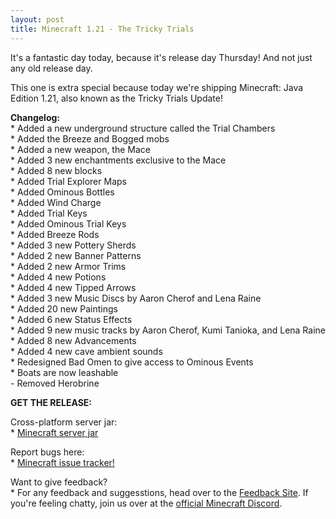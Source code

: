 ```yaml
---
layout: post
title: Minecraft 1.21 - The Tricky Trials
---
```


It's a fantastic day today, because it's release day Thursday! And not just any old release day.<br>

This one is extra special because today we're shipping Minecraft: Java Edition 1.21, also known as the Tricky Trials Update!<br>

**Changelog:**<br>
\* Added a new underground structure called the Trial Chambers<br>
\* Added the Breeze and Bogged mobs<br>
\* Added a new weapon, the Mace<br>
\* Added 3 new enchantments exclusive to the Mace<br>
\* Added 8 new blocks<br>
\* Added Trial Explorer Maps<br>
\* Added Ominous Bottles<br>
\* Added Wind Charge<br>
\* Added Trial Keys<br>
\* Added Ominous Trial Keys<br>
\* Added Breeze Rods<br>
\* Added 3 new Pottery Sherds<br>
\* Added 2 new Banner Patterns<br>
\* Added 2 new Armor Trims<br>
\* Added 4 new Potions<br>
\* Added 4 new Tipped Arrows<br>
\* Added 3 new Music Discs by Aaron Cherof and Lena Raine<br>
\* Added 20 new Paintings<br>
\* Added 6 new Status Effects<br>
\* Added 9 new music tracks by Aaron Cherof, Kumi Tanioka, and Lena Raine<br>
\* Added 8 new Advancements<br>
\* Added 4 new cave ambient sounds<br>
\* Redesigned Bad Omen to give access to Ominous Events<br>
\* Boats are now leashable<br>
\- Removed Herobrine<br>

**GET THE RELEASE:**<br>

Cross-platform server jar:<br>
\* [Minecraft server jar](https://piston-data.mojang.com/v1/objects/450698d1863ab5180c25d7c804ef0fe6369dd1ba/server.jar)<br>

Report bugs here:<br>
\* [Minecraft issue tracker!](https://bugs.mojang.com/browse/MC)<br>

Want to give feedback?<br>
\* For any feedback and suggesstions, head over to the [Feedback Site](https://feedback.minecraft.net). If you're feeling chatty, join us over at the [official Minecraft Discord](https://discordapp.com/invite/minecraft).
